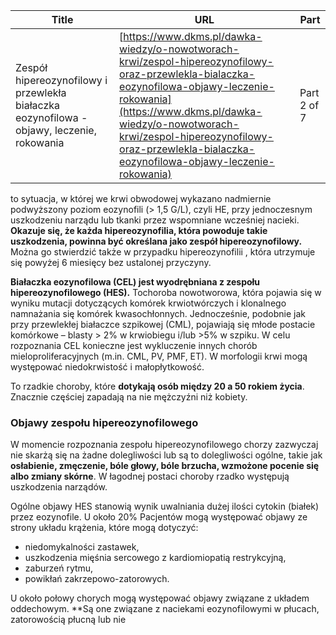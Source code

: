 | **Title**       | **URL**           | **Part**              |
|-----------------|-------------------|-----------------------|
| Zespół hipereozynofilowy i przewlekła białaczka eozynofilowa - objawy, leczenie, rokowania         | [https://www.dkms.pl/dawka-wiedzy/o-nowotworach-krwi/zespol-hipereozynofilowy-oraz-przewlekla-bialaczka-eozynofilowa-objawy-leczenie-rokowania](https://www.dkms.pl/dawka-wiedzy/o-nowotworach-krwi/zespol-hipereozynofilowy-oraz-przewlekla-bialaczka-eozynofilowa-objawy-leczenie-rokowania)    | Part 2 of 7          |

to sytuacja, w której we krwi obwodowej wykazano nadmiernie podwyższony poziom eozynofili (\> 1,5 G/L), czyli HE, przy jednoczesnym uszkodzeniu narządu lub tkanki przez wspomniane wcześniej nacieki. **Okazuje się, że każda hipereozynofilia, która powoduje takie uszkodzenia, powinna być określana jako zespół hipereozynofilowy.** Można go stwierdzić także w przypadku hipereozynofilii , która utrzymuje się powyżej 6 miesięcy bez ustalonej przyczyny.


**Białaczka eozynofilowa (CEL) jest wyodrębniana z zespołu hipereozynofilowego (HES).** Tochoroba nowotworowa, która pojawia się w wyniku mutacji dotyczących komórek krwiotwórczych i klonalnego namnażania się komórek kwasochłonnych. Jednocześnie, podobnie jak przy przewlekłej białaczce szpikowej (CML), pojawiają się młode postacie komórkowe – blasty \> 2% w krwiobiegu i/lub \>5% w szpiku. W celu rozpoznania CEL konieczne jest wykluczenie innych chorób mieloproliferacyjnych (m.in. CML, PV, PMF, ET). W morfologii krwi mogą występować niedokrwistość i małopłytkowość.


To rzadkie choroby, które **dotykają osób między 20 a 50 rokiem życia**. Znacznie częściej zapadają na nie mężczyźni niż kobiety.


### Objawy zespołu hipereozynofilowego


W momencie rozpoznania zespołu hipereozynofilowego chorzy zazwyczaj nie skarżą się na żadne dolegliwości lub są to dolegliwości ogólne, takie jak **osłabienie, zmęczenie, bóle głowy, bóle brzucha, wzmożone pocenie się albo zmiany skórne**. W łagodnej postaci choroby rzadko występują uszkodzenia narządów.


Ogólne objawy HES stanowią wynik uwalniania dużej ilości cytokin (białek) przez eozynofile. U około 20% Pacjentów mogą występować objawy ze strony układu krążenia, które mogą dotyczyć:


* niedomykalności zastawek,
* uszkodzenia mięśnia sercowego z kardiomiopatią restrykcyjną,
* zaburzeń rytmu,
* powikłań zakrzepowo\-zatorowych.


U około połowy chorych mogą występować objawy związane z układem oddechowym. **Są one związane z naciekami eozynofilowymi w płucach, zatorowością płucną lub nie